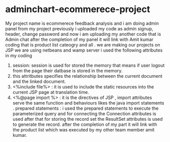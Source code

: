 # adminchart-ecommerece-project
My project name is ecommerece feedback analysis and i am doing admin panel from my project previously i uploaded my code as admin signup, header, change password and now i am uploading my another code that is Admin chat after the completion of my panel it will link with Amit kumar coding that is product list cateogry and all . we are making our projects on JSP we are using netbeans and wamp server i used the following attributes in my coding
1) session: session is used for stored the memory that means if user logout from the page their datbase is stored in the memory.
2) <link rel> this attritbutes specifies the relationship between the current document and the linked document.
3) <%include file%> : it is used to include the static resources into the current JSP page at translation time.
4) <%@page import %> : it is the directives of JSP , import attributes serve the same function and behaviours likes the java import statements .
prepared statements : i used the prepared statements to execute the parameterized query and for connecting the Connection attributes is used after that for storing the record set the ResultSet attributes is used to generate the record.
after the completion of my part it will link with the product list which was executed by my other team member amit kumar.

